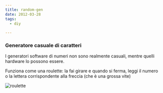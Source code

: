 ```yaml
---
title: random-gen
date: 2012-03-28
tags:
  - diy
  
---
```

<h3>Generatore casuale di caratteri</h3>
<p>I generatori software di numeri non sono realmente casuali, mentre quelli hardware lo possono essere.</p>
<p>Funziona come una roulette: la fai girare e quando si ferma, leggi il numero o la lettera corrispondente alla freccia (che è una grossa vite)</p>
<img src="ruota_fortuna.jpg"  alt="roulette" />
